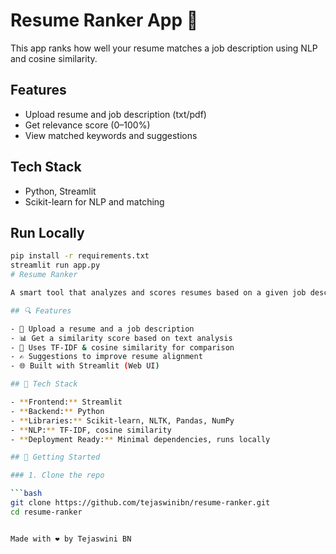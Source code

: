 # Resume Ranker App 💼

This app ranks how well your resume matches a job description using NLP and cosine similarity.

## Features
- Upload resume and job description (txt/pdf)
- Get relevance score (0–100%)
- View matched keywords and suggestions

## Tech Stack
- Python, Streamlit
- Scikit-learn for NLP and matching

## Run Locally
```bash
pip install -r requirements.txt
streamlit run app.py
# Resume Ranker

A smart tool that analyzes and scores resumes based on a given job description using NLP. It provides match scores and actionable suggestions to improve resume alignment.

## 🔍 Features

- 📄 Upload a resume and a job description
- 📊 Get a similarity score based on text analysis
- 🧠 Uses TF-IDF & cosine similarity for comparison
- ✍️ Suggestions to improve resume alignment
- 🌐 Built with Streamlit (Web UI)

## 🧰 Tech Stack

- **Frontend:** Streamlit
- **Backend:** Python
- **Libraries:** Scikit-learn, NLTK, Pandas, NumPy
- **NLP:** TF-IDF, cosine similarity
- **Deployment Ready:** Minimal dependencies, runs locally

## 🚀 Getting Started

### 1. Clone the repo

```bash
git clone https://github.com/tejaswinibn/resume-ranker.git
cd resume-ranker


Made with ❤️ by Tejaswini BN


